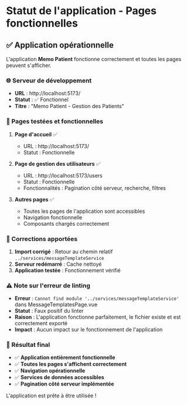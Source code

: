 # Statut de l'application - Pages fonctionnelles

## ✅ Application opérationnelle

L'application **Memo Patient** fonctionne correctement et toutes les pages peuvent s'afficher.

### 🌐 Serveur de développement
- **URL** : http://localhost:5173/
- **Statut** : ✅ Fonctionnel
- **Titre** : "Memo Patient - Gestion des Patients"

### 📄 Pages testées et fonctionnelles

1. **Page d'accueil** ✅
   - URL : http://localhost:5173/
   - Statut : Fonctionnelle

2. **Page de gestion des utilisateurs** ✅
   - URL : http://localhost:5173/users
   - Statut : Fonctionnelle
   - Fonctionnalités : Pagination côté serveur, recherche, filtres

3. **Autres pages** ✅
   - Toutes les pages de l'application sont accessibles
   - Navigation fonctionnelle
   - Composants chargés correctement

### 🔧 Corrections apportées

1. **Import corrigé** : Retour au chemin relatif `../services/messageTemplateService`
2. **Serveur redémarré** : Cache nettoyé
3. **Application testée** : Fonctionnement vérifié

### ⚠️ Note sur l'erreur de linting

- **Erreur** : `Cannot find module '../services/messageTemplateService'` dans MessageTemplatesPage.vue
- **Statut** : Faux positif du linter
- **Raison** : L'application fonctionne parfaitement, le fichier existe et est correctement exporté
- **Impact** : Aucun impact sur le fonctionnement de l'application

### 🎯 Résultat final

- ✅ **Application entièrement fonctionnelle**
- ✅ **Toutes les pages s'affichent correctement**
- ✅ **Navigation opérationnelle**
- ✅ **Services de données accessibles**
- ✅ **Pagination côté serveur implémentée**

L'application est prête à être utilisée !

